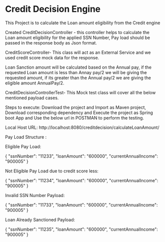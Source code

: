 # Credit Decision Engine
This Project is to calculate the Loan amount eligibility from the Credit engine

Created CreditDecisionController - this controller helps to calculate the Loan amount eligibility for the applied SSN Number, Pay load should be passed in the response body as Json format.

CreditScoreController- This class will act as an External Service and we used credit score mock data for the response.

Loan Sanction amount will be calculated based on the Annual pay, if the requested Loan amount is less than Annay pay/2 we will be giving the requested amount, if its greater than the Annual pay/2 we are giving the eligible amount AnnualPay/2.

CreditDecisionControllerTest- This Mock test class will cover all the below mentioned payload cases.

Steps to execute: Download the project and Import as Maven project, Download corresponding dependency and Execute the project as Spring boot App and Use the below url in POSTMAN to perform the testing.

Local Host URL: http://localhost:8080/creditdecision/calculateLoanAmount/


Pay Load Structure :

Eligible Pay Load:

{
"ssnNumber": "11233",
"loanAmount": "600000", 
"currentAnnualIncome": "900005"
}

Not Eligible Pay Load due to credit score less:

{
"ssnNumber": "11234",
"loanAmount": "600000", 
"currentAnnualIncome": "900005"
}

Invalid SSN Number Payload:

{
"ssnNumber": "11733",
"loanAmount": "600000", 
"currentAnnualIncome": "900005"
}

Loan Already Sanctioned Payload:

{
"ssnNumber": "11235",
"loanAmount": "600000", 
"currentAnnualIncome": "900005"
}
